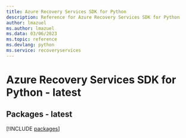 ```yaml
---
title: Azure Recovery Services SDK for Python
description: Reference for Azure Recovery Services SDK for Python
author: lmazuel
ms.author: lmazuel
ms.data: 03/06/2023
ms.topic: reference
ms.devlang: python
ms.service: recoveryservices
---
```

# Azure Recovery Services SDK for Python - latest
## Packages - latest
[!INCLUDE [packages](recovery-services-index.md)]